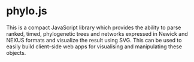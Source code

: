 phylo.js
========

This is a compact JavaScript library which provides the ability to
parse ranked, timed, phylogenetic trees and networks expressed in
Newick and NEXUS formats and visualize the result using SVG.  This can
be used to easily build client-side web apps for visualising and
manipulating these objects.
